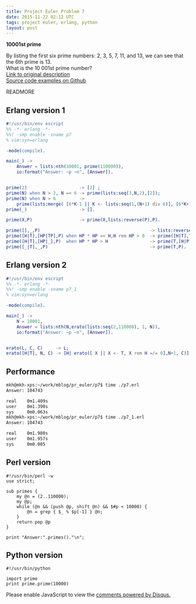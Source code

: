 ```yaml
---
title: Project Euler Problem 7
date: 2015-11-22 02:12 UTC
tags: project euler, erlang, python
layout: post
---
```


<b>10001st prime</b>

By listing the first six prime numbers: 2, 3, 5, 7, 11, and 13, we can see that the 6th prime is 13.<br/>
What is the 10 001st prime number?<br/>
[Link to original description](https://projecteuler.net/problem=7)<br/>
[Source code examples on Github](https://github.com/mijkenator/pr_euler/tree/master/p7)

READMORE

## Erlang version 1
```erlang
#!/usr/bin/env escript
%% -*- erlang -*-
%%! -smp enable -sname p7
% vim:syn=erlang

-mode(compile).

main(_) ->
    Answer = lists:nth(10001, prime(110000)),
    io:format("Answer: ~p ~n", [Answer]).


prime(2)                    -> [2] ;
prime(N) when N > 2, N =< 6 -> prime(lists:seq(3,N,2),[2]);
prime(N) when N > 6         ->
    prime(lists:merge( [6*K-1 || K <- lists:seq(1,(N+1) div 6)], [6*K+1 || K <- lists:seq(1,(N-1) div 6)] ), [2,3]);
prime(_)                    -> [].

prime(X,P)                  -> prime(X,lists:reverse(P),P).

prime([],_,P)                                          -> lists:reverse(P) ;
prime([H|T],[HP|TP],P) when HP * HP =< H,H rem HP > 0  -> prime([H|T],TP,P);
prime([H|T],[HP|_],P)  when HP * HP > H                -> prime(T,[H|P]);
prime([_|T],_,P)                                       -> prime(T,P).

```

## Erlang version 2
```erlang
#!/usr/bin/env escript
%% -*- erlang -*-
%%! -smp enable -sname p7_1
% vim:syn=erlang

-mode(compile).

main(_) ->
    N = 10001,
    Answer = lists:nth(N,erato(lists:seq(2,110000), 1, N)),
    io:format("Answer: ~p ~n", [Answer]).


erato(L, C, C)     -> L;
erato([H|T], N, C) -> [H| erato([ X || X <- T, X rem H =/= 0],N+1, C)].

```

## Performance
```bash
mkh@mkh-xps:~/work/mblog/pr_euler/p7$ time ./p7.erl
Answer: 104743

real    0m1.409s
user    0m1.390s
sys     0m0.063s
mkh@mkh-xps:~/work/mblog/pr_euler/p7$ time ./p7_1.erl
Answer: 104743

real    0m1.980s
user    0m1.957s
sys     0m0.085
```

## Perl version
```
#!/usr/bin/perl -w
use strict;

sub primes {
    my @n = (2..110000);
    my @p;
    while (@n && (push @p, shift @n) && $#p < 10000) {
        @n = grep { $_ % $p[-1] } @n;
    }
    return pop @p
}

print "Answer:".primes()."\n";

```

## Python version
```
#!/usr/bin/python

import prime
print prime.prime(10000)

```

<div id="disqus_thread"></div>
<script>
/**
* RECOMMENDED CONFIGURATION VARIABLES: EDIT AND UNCOMMENT THE SECTION BELOW TO INSERT DYNAMIC VALUES FROM YOUR PLATFORM OR CMS.
* LEARN WHY DEFINING THESE VARIABLES IS IMPORTANT: https://disqus.com/admin/universalcode/#configuration-variables
*/
/*
var disqus_config = function () {
    this.page.url = '/2015/11/22/project-euler-problem-7/'; // Replace PAGE_URL with your page's canonical URL variable
    this.page.identifier = 'pep7'; // Replace PAGE_IDENTIFIER with your page's unique identifier variable
};
*/
(function() { // DON'T EDIT BELOW THIS LINE
var d = document, s = d.createElement('script');

s.src = '//mijkenator.disqus.com/embed.js';

s.setAttribute('data-timestamp', +new Date());
(d.head || d.body).appendChild(s);
})();
</script>
<noscript>Please enable JavaScript to view the <a href="https://disqus.com/?ref_noscript" rel="nofollow">comments powered by Disqus.</a></noscript>

